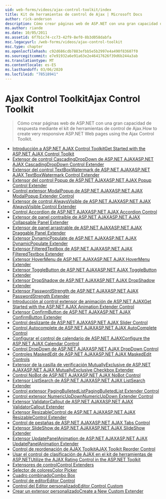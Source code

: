 ```yaml
---
uid: web-forms/videos/ajax-control-toolkit/index
title: Kit de herramientas de control de Ajax | Microsoft Docs
author: rick-anderson
description: Cómo crear páginas web de ASP.NET con una gran capacidad de respuesta mediante el kit de herramientas de control de Ajax.
ms.author: riande
ms.date: 10/05/2011
ms.assetid: 6f7b1c74-cc73-42f9-8ef0-8b3d058dabfa
msc.legacyurl: /web-forms/videos/ajax-control-toolkit
msc.type: chapter
ms.openlocfilehash: c92d686cdb7883efbb5e5b2997e4a490f83607f0
ms.sourcegitcommit: e7e91932a6e91a63e2e46417626f39d6b244a3ab
ms.translationtype: MT
ms.contentlocale: es-ES
ms.lasthandoff: 03/06/2020
ms.locfileid: "78518941"
---
```

# <a name="ajax-control-toolkit"></a><span data-ttu-id="5ceee-103">Ajax Control Toolkit</span><span class="sxs-lookup"><span data-stu-id="5ceee-103">Ajax Control Toolkit</span></span>

> <span data-ttu-id="5ceee-104">Cómo crear páginas web de ASP.NET con una gran capacidad de respuesta mediante el kit de herramientas de control de Ajax.</span><span class="sxs-lookup"><span data-stu-id="5ceee-104">How to create very responsive ASP.NET Web pages using the Ajax Control Toolkit.</span></span>

- [<span data-ttu-id="5ceee-105">Introducción a ASP.NET AJAX Control Toolkit</span><span class="sxs-lookup"><span data-stu-id="5ceee-105">Get Started with the ASP.NET AJAX Control Toolkit</span></span>](how-do-i-get-started-with-the-aspnet-ajax-control-toolkit.md)
- [<span data-ttu-id="5ceee-106">Extensor de control CascadingDropDown de ASP.NET AJAX</span><span class="sxs-lookup"><span data-stu-id="5ceee-106">ASP.NET AJAX CascadingDropDown Control Extender</span></span>](how-do-i-use-the-aspnet-ajax-cascadingdropdown-control-extender.md)
- [<span data-ttu-id="5ceee-107">Extensor del control TextBoxWatermark de ASP.NET AJAX</span><span class="sxs-lookup"><span data-stu-id="5ceee-107">ASP.NET AJAX TextBoxWatermark Control Extender</span></span>](how-do-i-use-the-aspnet-ajax-textboxwatermark-control-extender.md)
- [<span data-ttu-id="5ceee-108">Extensor del control Popup de ASP.NET AJAX</span><span class="sxs-lookup"><span data-stu-id="5ceee-108">ASP.NET AJAX Popup Control Extender</span></span>](how-do-i-use-the-aspnet-ajax-popup-control-extender.md)
- [<span data-ttu-id="5ceee-109">Control extensor ModalPopup de ASP.NET AJAX</span><span class="sxs-lookup"><span data-stu-id="5ceee-109">ASP.NET AJAX ModalPopup Extender Control</span></span>](how-do-i-use-the-aspnet-ajax-modalpopup-extender-control.md)
- [<span data-ttu-id="5ceee-110">Extensor de control AlwaysVisible de ASP.NET AJAX</span><span class="sxs-lookup"><span data-stu-id="5ceee-110">ASP.NET AJAX AlwaysVisible Control Extender</span></span>](how-do-i-use-the-aspnet-ajax-alwaysvisible-control-extender.md)
- [<span data-ttu-id="5ceee-111">Control Accordion de ASP.NET AJAX</span><span class="sxs-lookup"><span data-stu-id="5ceee-111">ASP.NET AJAX Accordion Control</span></span>](how-do-i-use-the-aspnet-ajax-accordion-control.md)
- [<span data-ttu-id="5ceee-112">Extensor de panel contraíble de ASP.NET AJAX</span><span class="sxs-lookup"><span data-stu-id="5ceee-112">ASP.NET AJAX Collapsable Panel Extender</span></span>](how-do-i-use-the-aspnet-ajax-collapsable-panel-extender.md)
- [<span data-ttu-id="5ceee-113">Extensor de panel arrastrable de ASP.NET AJAX</span><span class="sxs-lookup"><span data-stu-id="5ceee-113">ASP.NET AJAX Draggable Panel Extender</span></span>](how-do-i-use-the-aspnet-ajax-draggable-panel-extender.md)
- [<span data-ttu-id="5ceee-114">Extensor DynamicPopulate de ASP.NET AJAX</span><span class="sxs-lookup"><span data-stu-id="5ceee-114">ASP.NET AJAX DynamicPopulate Extender</span></span>](how-do-i-use-the-aspnet-ajax-dynamicpopulate-extender.md)
- [<span data-ttu-id="5ceee-115">Extensor FilteredTextbox de ASP.NET AJAX</span><span class="sxs-lookup"><span data-stu-id="5ceee-115">ASP.NET AJAX FilteredTextbox Extender</span></span>](how-do-i-use-the-aspnet-ajax-filteredtextbox-extender.md)
- [<span data-ttu-id="5ceee-116">Extensor HoverMenu de ASP.NET AJAX</span><span class="sxs-lookup"><span data-stu-id="5ceee-116">ASP.NET AJAX HoverMenu Extender</span></span>](how-do-i-use-the-aspnet-ajax-hovermenu-extender.md)
- [<span data-ttu-id="5ceee-117">Extensor ToggleButton de ASP.NET AJAX</span><span class="sxs-lookup"><span data-stu-id="5ceee-117">ASP.NET AJAX ToggleButton Extender</span></span>](how-do-i-use-the-aspnet-ajax-togglebutton-extender.md)
- [<span data-ttu-id="5ceee-118">Extensor DropShadow de ASP.NET AJAX</span><span class="sxs-lookup"><span data-stu-id="5ceee-118">ASP.NET AJAX DropShadow Extender</span></span>](how-do-i-use-the-aspnet-ajax-dropshadow-extender.md)
- [<span data-ttu-id="5ceee-119">Extensor PasswordStrength de ASP.NET AJAX</span><span class="sxs-lookup"><span data-stu-id="5ceee-119">ASP.NET AJAX PasswordStrength Extender</span></span>](how-do-i-use-the-aspnet-ajax-passwordstrength-extender.md)
- [<span data-ttu-id="5ceee-120">Introducción al control extensor de animación de ASP.NET AJAX</span><span class="sxs-lookup"><span data-stu-id="5ceee-120">Get Started with the ASP.NET AJAX Animation Extender Control</span></span>](how-do-i-get-started-with-the-aspnet-ajax-animation-extender-control.md)
- [<span data-ttu-id="5ceee-121">Extensor ConfirmButton de ASP.NET AJAX</span><span class="sxs-lookup"><span data-stu-id="5ceee-121">ASP.NET AJAX ConfirmButton Extender</span></span>](how-do-i-use-the-aspnet-ajax-confirmbutton-extender.md)
- [<span data-ttu-id="5ceee-122">Control deslizante de ASP.NET AJAX</span><span class="sxs-lookup"><span data-stu-id="5ceee-122">ASP.NET AJAX Slider Control</span></span>](how-do-i-use-the-aspnet-ajax-slider-control.md)
- [<span data-ttu-id="5ceee-123">Control Autocomplete de ASP.NET AJAX</span><span class="sxs-lookup"><span data-stu-id="5ceee-123">ASP.NET AJAX AutoComplete Control</span></span>](how-do-i-use-the-aspnet-ajax-autocomplete-control.md)
- [<span data-ttu-id="5ceee-124">Configurar el control de calendario de ASP.NET AJAX</span><span class="sxs-lookup"><span data-stu-id="5ceee-124">Configure the ASP.NET AJAX Calendar Control</span></span>](how-do-i-configure-the-aspnet-ajax-calendar-control.md)
- [<span data-ttu-id="5ceee-125">Control DropDown de ASP.NET AJAX</span><span class="sxs-lookup"><span data-stu-id="5ceee-125">ASP.NET AJAX DropDown Control</span></span>](how-do-i-use-the-aspnet-ajax-dropdown-control.md)
- [<span data-ttu-id="5ceee-126">Controles MaskedEdit de ASP.NET AJAX</span><span class="sxs-lookup"><span data-stu-id="5ceee-126">ASP.NET AJAX MaskedEdit Controls</span></span>](how-do-i-use-the-aspnet-ajax-maskededit-controls.md)
- [<span data-ttu-id="5ceee-127">Extensor de la casilla de verificación MutuallyExclusive de ASP.NET AJAX</span><span class="sxs-lookup"><span data-stu-id="5ceee-127">ASP.NET AJAX MutuallyExclusive Checkbox Extender</span></span>](how-do-i-use-the-aspnet-ajax-mutuallyexclusive-checkbox-extender.md)
- [<span data-ttu-id="5ceee-128">Control NoBot de ASP.NET AJAX</span><span class="sxs-lookup"><span data-stu-id="5ceee-128">ASP.NET AJAX NoBot Control</span></span>](how-do-i-use-the-aspnet-ajax-nobot-control.md)
- [<span data-ttu-id="5ceee-129">Extensor ListSearch de ASP.NET AJAX</span><span class="sxs-lookup"><span data-stu-id="5ceee-129">ASP.NET AJAX ListSearch Extender</span></span>](how-do-i-use-the-aspnet-ajax-listsearch-extender.md)
- [<span data-ttu-id="5ceee-130">Control extensor PagingBulletedList</span><span class="sxs-lookup"><span data-stu-id="5ceee-130">PagingBulletedList Extender Control</span></span>](how-do-i-use-the-pagingbulletedlist-extender-control.md)
- [<span data-ttu-id="5ceee-131">Control extensor NumericUpDown</span><span class="sxs-lookup"><span data-stu-id="5ceee-131">NumericUpDown Extender Control</span></span>](how-do-i-use-the-numericupdown-extender-control.md)
- [<span data-ttu-id="5ceee-132">Extensor ValidatorCallout de ASP.NET AJAX</span><span class="sxs-lookup"><span data-stu-id="5ceee-132">ASP.NET AJAX ValidatorCallout Extender</span></span>](how-do-i-use-the-aspnet-ajax-validatorcallout-extender.md)
- [<span data-ttu-id="5ceee-133">Extensor ResizableControl de ASP.NET AJAX</span><span class="sxs-lookup"><span data-stu-id="5ceee-133">ASP.NET AJAX ResizableControl Extender</span></span>](how-do-i-use-the-aspnet-ajax-resizablecontrol-extender.md)
- [<span data-ttu-id="5ceee-134">Control de pestañas de ASP.NET AJAX</span><span class="sxs-lookup"><span data-stu-id="5ceee-134">ASP.NET AJAX Tabs Control</span></span>](how-do-i-use-the-aspnet-ajax-tabs-control.md)
- [<span data-ttu-id="5ceee-135">Extensor SlideShow de ASP.NET AJAX</span><span class="sxs-lookup"><span data-stu-id="5ceee-135">ASP.NET AJAX SlideShow Extender</span></span>](how-do-i-use-the-aspnet-ajax-slideshow-extender.md)
- [<span data-ttu-id="5ceee-136">Extensor UpdatePanelAnimation de ASP.NET AJAX</span><span class="sxs-lookup"><span data-stu-id="5ceee-136">ASP.NET AJAX UpdatePanelAnimation Extender</span></span>](how-do-i-use-the-aspnet-ajax-updatepanelanimation-extender.md)
- [<span data-ttu-id="5ceee-137">Control de reordenación de AJAX Toolkit</span><span class="sxs-lookup"><span data-stu-id="5ceee-137">AJAX Toolkit Reorder Control</span></span>](how-do-i-the-ajax-toolkit-reorder-control.md)
- [<span data-ttu-id="5ceee-138">Usar el control de clasificación de AJAX en el kit de herramientas de ASP.NET</span><span class="sxs-lookup"><span data-stu-id="5ceee-138">Utilize the AJAX Rating Control in the ASP.NET Toolkit</span></span>](utilize-the-ajax-rating-control-in-the-aspnet-toolkit.md)
- [<span data-ttu-id="5ceee-139">Extensores de control</span><span class="sxs-lookup"><span data-stu-id="5ceee-139">Control Extenders</span></span>](control-extenders.md)
- [<span data-ttu-id="5ceee-140">Selector de colores</span><span class="sxs-lookup"><span data-stu-id="5ceee-140">Color Picker</span></span>](color-picker.md)
- [<span data-ttu-id="5ceee-141">Cuadro combinado</span><span class="sxs-lookup"><span data-stu-id="5ceee-141">Combo Box</span></span>](combo-box.md)
- [<span data-ttu-id="5ceee-142">Control de editor</span><span class="sxs-lookup"><span data-stu-id="5ceee-142">Editor Control</span></span>](editor-control.md)
- [<span data-ttu-id="5ceee-143">Control del Editor personalizado</span><span class="sxs-lookup"><span data-stu-id="5ceee-143">Editor Control Custom</span></span>](editor-control-custom.md)
- [<span data-ttu-id="5ceee-144">Crear un extensor personalizado</span><span class="sxs-lookup"><span data-stu-id="5ceee-144">Create a New Custom Extender</span></span>](create-a-new-custom-extender.md)
